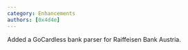 ```yaml
---
category: Enhancements
authors: [0x4d4e]
---
```


Added a GoCardless bank parser for Raiffeisen Bank Austria.
